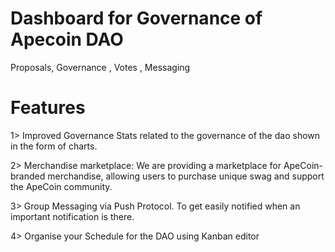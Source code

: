 # Dashboard for Governance of Apecoin DAO

Proposals, Governance , Votes , Messaging 

# Features

1> Improved Governance
Stats related to the governance of the dao shown in the form of charts. 

2> Merchandise marketplace: 
We are providing a marketplace for ApeCoin-branded merchandise, allowing users to purchase unique swag and support the ApeCoin community.

3> Group Messaging via Push Protocol.
To get easily notified when an important notification is there.

4> Organise your Schedule for the DAO using Kanban editor
